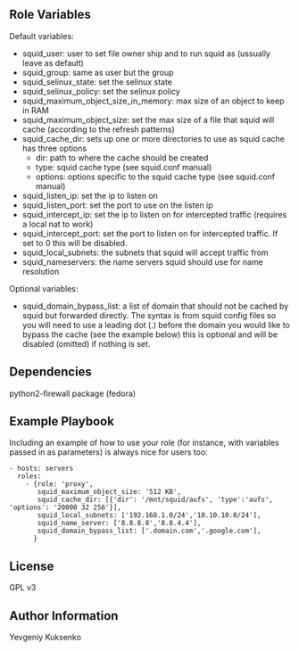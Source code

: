 Role Variables
--------------

Default variables:
 - squid_user: user to set file owner ship and to run squid as (ussually leave as default)
 - squid_group: same as user but the group
 - squid_selinux_state: set the selinux state
 - squid_selinux_policy: set the selinux policy
 - squid_maximum_object_size_in_memory: max size of an object to keep in RAM
 - squid_maximum_object_size: set the max size of a file that squid will cache (according to the refresh patterns)
 - squid_cache_dir: sets up one or more directories to use as squid cache has three options
   - dir: path to where the cache should be created
   - type: squid cache type (see squid.conf manual)
   - options: options specific to the squid cache type (see squid.conf manual)
 - squid_listen_ip: set the ip to listen on
 - squid_listen_port: set the port to use on the listen ip
 - squid_intercept_ip: set the ip to listen on for intercepted traffic (requires a local nat to work)
 - squid_intercept_port: set the port to listen on for intercepted traffic. If set to 0 this will be disabled.
 - squid_local_subnets: the subnets that squid will accept traffic from
 - squid_nameservers: the name servers squid should use for name resolution

Optional variables:
 - squid_domain_bypass_list: a list of domain that should not be cached by squid but forwarded directly. The syntax is from squid config files so you will need to use a leading dot (.) before the domain you would like to bypass the cache (see the example below) this is optional and will be disabled (omitted) if nothing is set.

Dependencies
------------

python2-firewall package (fedora)

Example Playbook
----------------

Including an example of how to use your role (for instance, with variables passed in as parameters) is always nice for users too:

    - hosts: servers
      roles:
        - {role: 'proxy',
           squid_maximum_object_size: '512 KB',
           squid_cache_dir: [{'dir': '/mnt/squid/aufs', 'type':'aufs', 'options': '20000 32 256'}],
           squid_local_subnets: ['192.168.1.0/24','10.10.10.0/24'],
           squid_name_server: ['8.8.8.8','8.8.4.4'],
           squid_domain_bypass_list: ['.domain.com','.google.com'],
          }

License
-------

GPL v3

Author Information
------------------

Yevgeniy Kuksenko
